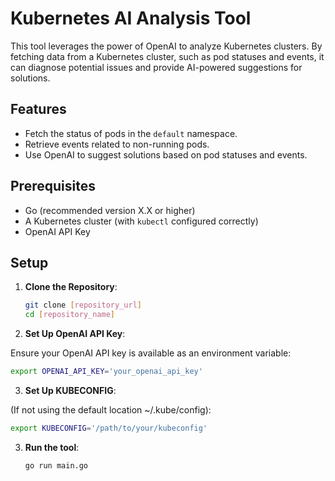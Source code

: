 # Kubernetes AI Analysis Tool

This tool leverages the power of OpenAI to analyze Kubernetes clusters. By fetching data from a Kubernetes cluster, such as pod statuses and events, it can diagnose potential issues and provide AI-powered suggestions for solutions.

## Features

- Fetch the status of pods in the `default` namespace.
- Retrieve events related to non-running pods.
- Use OpenAI to suggest solutions based on pod statuses and events.

## Prerequisites

- Go (recommended version X.X or higher)
- A Kubernetes cluster (with `kubectl` configured correctly)
- OpenAI API Key

## Setup

1. **Clone the Repository**:
   
   ```bash
   git clone [repository_url]
   cd [repository_name]
   ```


2. **Set Up OpenAI API Key**:

  Ensure your OpenAI API key is available as an environment variable:
   ```bash
   export OPENAI_API_KEY='your_openai_api_key'
   ```

3. **Set Up KUBECONFIG**:

  (If not using the default location ~/.kube/config):
   ```bash
   export KUBECONFIG='/path/to/your/kubeconfig'
   ```

3. **Run the tool**:
   ```bash
   go run main.go
   ```







